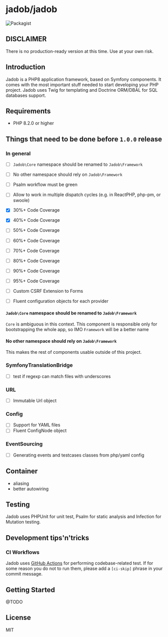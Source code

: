 # jadob/jadob

![Packagist](https://img.shields.io/packagist/l/jadob/jadob.svg)

## DISCLAIMER

There is no production-ready version at this time. Use at your own risk.

## Introduction

Jadob is a PHP8 application framework, based on Symfony components. It comes with the most important
stuff needed to start developing your PHP project.
Jadob uses Twig for templating and Doctrine ORM/DBAL for SQL databases support.


## Requirements

- PHP 8.2.0 or higher

## Things that need to be done before `1.0.0` release

### In general
* [ ]  `Jadob\Core` namespace should be renamed to `Jadob\Framework`
* [ ]  No other namespace should rely on `Jadob\Framework` 
* [ ]  Psalm workflow must be green
* [ ]  Allow to work in multiple dispatch cycles (e.g. in ReactPHP, php-pm, or swoole)
* [x]  30%+ Code Coverage
* [x]  40%+ Code Coverage
* [ ]  50%+ Code Coverage
* [ ]  60%+ Code Coverage
* [ ]  70%+ Code Coverage
* [ ]  80%+ Code Coverage
* [ ]  90%+ Code Coverage
* [ ]  95%+ Code Coverage
* [ ] Custom CSRF Extension to Forms 
* [ ] Fluent configuration objects for each provider



#### `Jadob\Core` namespace should be renamed to `Jadob\Framework`
`Core` is ambiguous in this context. This component is responsible only for bootstrapping the whole app, so IMO `Framework` will be a better name

#### No other namespace should rely on `Jadob\Framework` 
This makes the rest of components usable outside of this project. 

### SymfonyTranslationBridge

* [ ] test if regexp can match files with underscores

### URL

* [ ] Immutable Url object
 
### Config

* [ ] Support for YAML files
* [ ] Fluent ConfigNode object

### EventSourcing

* [ ] Generating events and testcases classes from php/yaml config 

## Container
- aliasing
- better autowiring

## Testing

Jadob uses PHPUnit for unit test, Psalm for static analysis and Infection for Mutation testing.


## Development tips'n'tricks

### CI Workflows

Jadob  uses [GitHub Actions](https://github.com/features/actions) for performing codebase-related test. 
If for some reason you do not to run them, please add a `[ci-skip]` phrase in your commit message.

## Getting Started

@TODO

## License 

MIT


